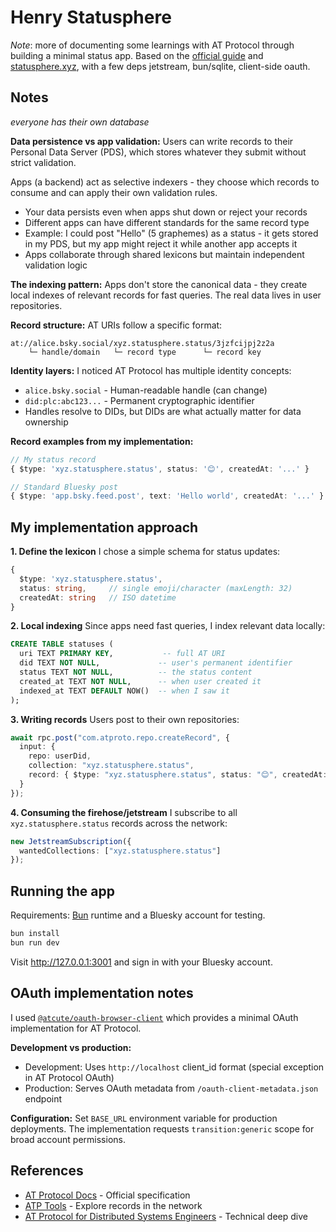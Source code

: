 # Henry Statusphere

*Note*: more of documenting some learnings with AT Protocol through building a minimal status app. Based on the [official guide](https://atproto.com/guides/applications) and [statusphere.xyz](https://github.com/bluesky-social/statusphere-example-app/), with a few deps jetstream, bun/sqlite, client-side oauth.

## Notes

*everyone has their own database*

**Data persistence vs app validation:** Users can write records to their Personal Data Server (PDS), which stores whatever they submit without strict validation. 

Apps (a backend) act as selective indexers - they choose which records to consume and can apply their own validation rules.

- Your data persists even when apps shut down or reject your records
- Different apps can have different standards for the same record type
- Example: I could post "Hello" (5 graphemes) as a status - it gets stored in my PDS, but my app might reject it while another app accepts it
- Apps collaborate through shared lexicons but maintain independent validation logic

**The indexing pattern:** Apps don't store the canonical data - they create local indexes of relevant records for fast queries. The real data lives in user repositories.

**Record structure:** AT URIs follow a specific format:
```
at://alice.bsky.social/xyz.statusphere.status/3jzfcijpj2z2a
    └─ handle/domain   └─ record type      └─ record key
```

**Identity layers:** I noticed AT Protocol has multiple identity concepts:
- `alice.bsky.social` - Human-readable handle (can change)
- `did:plc:abc123...` - Permanent cryptographic identifier
- Handles resolve to DIDs, but DIDs are what actually matter for data ownership

**Record examples from my implementation:**
```typescript
// My status record
{ $type: 'xyz.statusphere.status', status: '😊', createdAt: '...' }

// Standard Bluesky post
{ $type: 'app.bsky.feed.post', text: 'Hello world', createdAt: '...' }
```

## My implementation approach

**1. Define the lexicon**
I chose a simple schema for status updates:
```typescript
{
  $type: 'xyz.statusphere.status',
  status: string,     // single emoji/character (maxLength: 32)
  createdAt: string   // ISO datetime
}
```

**2. Local indexing**
Since apps need fast queries, I index relevant data locally:
```sql
CREATE TABLE statuses (
  uri TEXT PRIMARY KEY,           -- full AT URI
  did TEXT NOT NULL,             -- user's permanent identifier
  status TEXT NOT NULL,          -- the status content
  created_at TEXT NOT NULL,      -- when user created it
  indexed_at TEXT DEFAULT NOW()  -- when I saw it
);
```

**3. Writing records**
Users post to their own repositories:
```typescript
await rpc.post("com.atproto.repo.createRecord", {
  input: {
    repo: userDid,
    collection: "xyz.statusphere.status",
    record: { $type: "xyz.statusphere.status", status: "😊", createdAt: "..." }
  }
});
```

**4. Consuming the firehose/jetstream**
I subscribe to all `xyz.statusphere.status` records across the network:
```typescript
new JetstreamSubscription({ 
  wantedCollections: ["xyz.statusphere.status"] 
});
```

## Running the app

Requirements: [Bun](https://bun.sh) runtime and a Bluesky account for testing.

```bash
bun install
bun run dev
```

Visit http://127.0.0.1:3001 and sign in with your Bluesky account.

## OAuth implementation notes

I used [`@atcute/oauth-browser-client`](https://github.com/mary-ext/atcute/tree/trunk/packages/oauth/browser-client) which provides a minimal OAuth implementation for AT Protocol.

**Development vs production:**
- Development: Uses `http://localhost` client_id format (special exception in AT Protocol OAuth)
- Production: Serves OAuth metadata from `/oauth-client-metadata.json` endpoint

**Configuration:** Set `BASE_URL` environment variable for production deployments. The implementation requests `transition:generic` scope for broad account permissions.

## References

- [AT Protocol Docs](https://atproto.com) - Official specification
- [ATP Tools](https://atp.tools) - Explore records in the network
- [AT Protocol for Distributed Systems Engineers](https://atproto.com/articles/atproto-for-distsys-engineers) - Technical deep dive